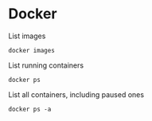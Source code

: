# Docker

List images

    docker images

List running containers

    docker ps

List all containers, including paused ones

    docker ps -a
